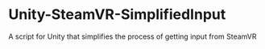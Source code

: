 # Unity-SteamVR-SimplifiedInput
A script for Unity that simplifies the process of getting input from SteamVR
